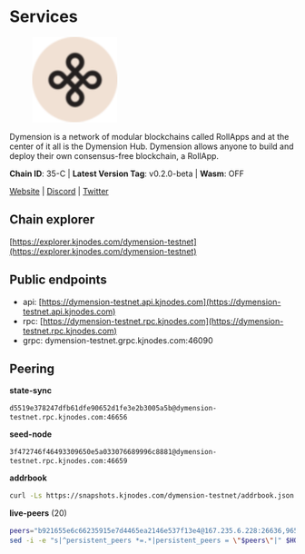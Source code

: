 # Services

<figure><img src="https://raw.githubusercontent.com/kj89/cosmos-images/main/logos/dymension.png" width="150" alt=""><figcaption></figcaption></figure>

Dymension is a network of modular blockchains called RollApps  and at the center of it all is the Dymension Hub. Dymension  allows anyone to build and deploy their own consensus-free blockchain, a RollApp.

**Chain ID**: 35-C | **Latest Version Tag**: v0.2.0-beta | **Wasm**: OFF

[Website](https://dymension.xyz/) | [Discord](https://discord.gg/dymension) | [Twitter](https://twitter.com/dymensionXYZ)




## Chain explorer
[https://explorer.kjnodes.com/dymension-testnet](https://explorer.kjnodes.com/dymension-testnet)

## Public endpoints

* api: [https://dymension-testnet.api.kjnodes.com](https://dymension-testnet.api.kjnodes.com)
* rpc: [https://dymension-testnet.rpc.kjnodes.com](https://dymension-testnet.rpc.kjnodes.com)
* grpc: dymension-testnet.grpc.kjnodes.com:46090

## Peering

**state-sync**

```text
d5519e378247dfb61dfe90652d1fe3e2b3005a5b@dymension-testnet.rpc.kjnodes.com:46656
```

**seed-node**

```text
3f472746f46493309650e5a033076689996c8881@dymension-testnet.rpc.kjnodes.com:46659
```

**addrbook**
```bash
curl -Ls https://snapshots.kjnodes.com/dymension-testnet/addrbook.json > $HOME/.dymension/config/addrbook.json
```

**live-peers** (20)
```bash
peers="b921655e6c66235915e7d4465ea2146e537f13e4@167.235.6.228:26636,965694b051742c2da0ea66502dd9bfeea38de265@198.244.228.235:26656,acb69c31cac6140a1a9570e683de5e26dd008cff@51.222.44.116:32656,d5519e378247dfb61dfe90652d1fe3e2b3005a5b@65.109.68.190:46656,6204710a0d089566b6df85ae4aee595afdd23cbb@146.190.40.115:26656,7fc44e2651006fb2ddb4a56132e738da2845715f@65.108.6.45:61256,3a8bb83d5c5afb13ae2c1c3b91c97928e277f6a5@142.132.205.94:15658,36a242b6f2d779aeea4811e4e4c635a55d5274f1@45.151.123.72:26656,ee2fa87279bc626f9c979093389bd1d6568d96ff@65.109.37.228:36656,c7a36d7abeea5704290f99c1608b50ff1f5e3e47@79.143.188.183:26656,3c937029e41e3f7b92b8b87d787be0ddc2a3f13c@70.34.214.236:26656,e374d21e689d4e1832ef72e0dae2a9bca435ba36@95.217.114.220:46656,56e0f891f8312e239a631aea2f8b0e64c9f7d824@135.181.95.145:36656,63d971a42e323f9411ef702d1f268f9862781c1f@194.163.165.176:40656,9e1ea4938f0112c1477827344e2f9d0792710575@185.252.232.189:30656,26dc1602cfb6fac8a58ea621cc859403fb100b04@178.44.116.188:36656,c1008d2d05c56254e95d19ab7e9fe459dad2de3d@159.223.57.238:26656,1ed89bd1d280c4c6eb7d9134bb238d97fbb3f4b2@88.99.104.180:36656,18da7db008aa30ac6fb837323c608c286bf87b25@178.128.82.254:26656,0f1045fd8c81a8ad843cf0f96a73ed34865322a7@3.145.180.81:26656"
sed -i -e "s|^persistent_peers *=.*|persistent_peers = \"$peers\"|" $HOME/.dymension/config/config.toml
```
